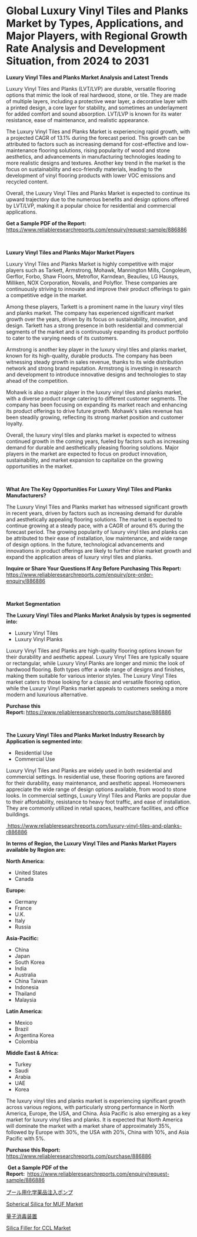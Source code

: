 <p><h1>Global Luxury Vinyl Tiles and Planks Market by Types, Applications, and Major Players, with Regional Growth Rate Analysis and Development Situation, from 2024 to 2031</h1></p><p><strong>Luxury Vinyl Tiles and Planks Market Analysis and Latest Trends</strong></p>
<p><p>Luxury Vinyl Tiles and Planks (LVT/LVP) are durable, versatile flooring options that mimic the look of real hardwood, stone, or tile. They are made of multiple layers, including a protective wear layer, a decorative layer with a printed design, a core layer for stability, and sometimes an underlayment for added comfort and sound absorption. LVT/LVP is known for its water resistance, ease of maintenance, and realistic appearance.</p><p>The Luxury Vinyl Tiles and Planks Market is experiencing rapid growth, with a projected CAGR of 13.1% during the forecast period. This growth can be attributed to factors such as increasing demand for cost-effective and low-maintenance flooring solutions, rising popularity of wood and stone aesthetics, and advancements in manufacturing technologies leading to more realistic designs and textures. Another key trend in the market is the focus on sustainability and eco-friendly materials, leading to the development of vinyl flooring products with lower VOC emissions and recycled content.</p><p>Overall, the Luxury Vinyl Tiles and Planks Market is expected to continue its upward trajectory due to the numerous benefits and design options offered by LVT/LVP, making it a popular choice for residential and commercial applications.</p></p>
<p><strong>Get a Sample PDF of the Report:&nbsp;</strong> <a href="https://www.reliableresearchreports.com/enquiry/request-sample/886886">https://www.reliableresearchreports.com/enquiry/request-sample/886886</a></p>
<p>&nbsp;</p>
<p><strong>Luxury Vinyl Tiles and Planks Major Market Players</strong></p>
<p><p>Luxury Vinyl Tiles and Planks Market is highly competitive with major players such as Tarkett, Armstrong, Mohawk, Mannington Mills, Congoleum, Gerflor, Forbo, Shaw Floors, Metroflor, Karndean, Beaulieu, LG Hausys, Milliken, NOX Corporation, Novalis, and Polyflor. These companies are continuously striving to innovate and improve their product offerings to gain a competitive edge in the market.</p><p>Among these players, Tarkett is a prominent name in the luxury vinyl tiles and planks market. The company has experienced significant market growth over the years, driven by its focus on sustainability, innovation, and design. Tarkett has a strong presence in both residential and commercial segments of the market and is continuously expanding its product portfolio to cater to the varying needs of its customers.</p><p>Armstrong is another key player in the luxury vinyl tiles and planks market, known for its high-quality, durable products. The company has been witnessing steady growth in sales revenue, thanks to its wide distribution network and strong brand reputation. Armstrong is investing in research and development to introduce innovative designs and technologies to stay ahead of the competition.</p><p>Mohawk is also a major player in the luxury vinyl tiles and planks market, with a diverse product range catering to different customer segments. The company has been focusing on expanding its market reach and enhancing its product offerings to drive future growth. Mohawk's sales revenue has been steadily growing, reflecting its strong market position and customer loyalty.</p><p>Overall, the luxury vinyl tiles and planks market is expected to witness continued growth in the coming years, fueled by factors such as increasing demand for durable and aesthetically pleasing flooring solutions. Major players in the market are expected to focus on product innovation, sustainability, and market expansion to capitalize on the growing opportunities in the market.</p></p>
<p>&nbsp;</p>
<p><strong>What Are The Key Opportunities For Luxury Vinyl Tiles and Planks Manufacturers?</strong></p>
<p><p>The Luxury Vinyl Tiles and Planks market has witnessed significant growth in recent years, driven by factors such as increasing demand for durable and aesthetically appealing flooring solutions. The market is expected to continue growing at a steady pace, with a CAGR of around 6% during the forecast period. The growing popularity of luxury vinyl tiles and planks can be attributed to their ease of installation, low maintenance, and wide range of design options. In the future, technological advancements and innovations in product offerings are likely to further drive market growth and expand the application areas of luxury vinyl tiles and planks.</p></p>
<p><strong>Inquire or Share Your Questions If Any Before Purchasing This Report:</strong> <a href="https://www.reliableresearchreports.com/enquiry/pre-order-enquiry/886886">https://www.reliableresearchreports.com/enquiry/pre-order-enquiry/886886</a></p>
<p>&nbsp;</p>
<p><strong>Market Segmentation</strong></p>
<p><strong>The Luxury Vinyl Tiles and Planks Market Analysis by types is segmented into:</strong></p>
<p><ul><li>Luxury Vinyl Tiles</li><li>Luxury Vinyl Planks</li></ul></p>
<p><p>Luxury Vinyl Tiles and Planks are high-quality flooring options known for their durability and aesthetic appeal. Luxury Vinyl Tiles are typically square or rectangular, while Luxury Vinyl Planks are longer and mimic the look of hardwood flooring. Both types offer a wide range of designs and finishes, making them suitable for various interior styles. The Luxury Vinyl Tiles market caters to those looking for a classic and versatile flooring option, while the Luxury Vinyl Planks market appeals to customers seeking a more modern and luxurious alternative.</p></p>
<p><strong>Purchase this Report:&nbsp;</strong><a href="https://www.reliableresearchreports.com/purchase/886886">https://www.reliableresearchreports.com/purchase/886886</a></p>
<p>&nbsp;</p>
<p><strong>The Luxury Vinyl Tiles and Planks Market Industry Research by Application is segmented into:</strong></p>
<p><ul><li>Residential Use</li><li>Commercial Use</li></ul></p>
<p><p>Luxury Vinyl Tiles and Planks are widely used in both residential and commercial settings. In residential use, these flooring options are favored for their durability, easy maintenance, and aesthetic appeal. Homeowners appreciate the wide range of design options available, from wood to stone looks. In commercial settings, Luxury Vinyl Tiles and Planks are popular due to their affordability, resistance to heavy foot traffic, and ease of installation. They are commonly utilized in retail spaces, healthcare facilities, and office buildings.</p></p>
<p><a href="https://www.reliableresearchreports.com/luxury-vinyl-tiles-and-planks-r886886">&nbsp;https://www.reliableresearchreports.com/luxury-vinyl-tiles-and-planks-r886886</a></p>
<p><strong>In terms of Region, the Luxury Vinyl Tiles and Planks Market Players available by Region are:</strong></p>
<p>
    <p> <strong> North America: </strong>
        <ul>
            <li>United States</li>
            <li>Canada</li>
        </ul>
        </p> 
    <p> <strong> Europe: </strong>
        <ul>
            <li>Germany</li>
            <li>France</li>
            <li>U.K.</li>
            <li>Italy</li>
            <li>Russia</li>
        </ul>
        </p> 
    <p> <strong> Asia-Pacific: </strong>
        <ul>
            <li>China</li>
            <li>Japan</li>
            <li>South Korea</li>
            <li>India</li>
            <li>Australia</li>
            <li>China Taiwan</li>
            <li>Indonesia</li>
            <li>Thailand</li>
            <li>Malaysia</li>
        </ul>
        </p> 
    <p> <strong> Latin America: </strong>
        <ul>
            <li>Mexico</li>
            <li>Brazil</li>
            <li>Argentina Korea</li>
            <li>Colombia</li>
        </ul>
        </p> 
    <p> <strong> Middle East & Africa: </strong>
        <ul>
            <li>Turkey</li>
            <li>Saudi</li>
            <li>Arabia</li>
            <li>UAE</li>
            <li>Korea</li>
        </ul>
    </p>
    </p>
<p><p>The luxury vinyl tiles and planks market is experiencing significant growth across various regions, with particularly strong performance in North America, Europe, the USA, and China. Asia Pacific is also emerging as a key market for luxury vinyl tiles and planks. It is expected that North America will dominate the market with a market share of approximately 35%, followed by Europe with 30%, the USA with 20%, China with 10%, and Asia Pacific with 5%.</p></p>
<p><strong>Purchase this Report: </strong><a href="https://www.reliableresearchreports.com/purchase/886886">https://www.reliableresearchreports.com/purchase/886886</a></p>
<p>&nbsp;<strong>Get a Sample PDF of the Report:&nbsp;&nbsp;</strong><a href="https://www.reliableresearchreports.com/enquiry/request-sample/886886">https://www.reliableresearchreports.com/enquiry/request-sample/886886</a></p>
<p><strong></strong></p>
<p><p><a href="https://github.com/AbigaleHuel/Market-Research-Report-List-1/blob/main/8825448139799.md">プール用化学薬品注入ポンプ</a></p><p><a href="https://github.com/mahnoor2003/Market-Research-Report-List-5/blob/main/spherical-silica-for-muf-market.md">Spherical Silica for MUF Market</a></p><p><a href="https://github.com/AdellaPrice2023/Market-Research-Report-List-1/blob/main/2950957139798.md">量子消毒装置</a></p><p><a href="https://github.com/BryceTownsendr/Market-Research-Report-List-5/blob/main/silica-filler-for-ccl-market.md">Silica Filler for CCL Market</a></p></p>